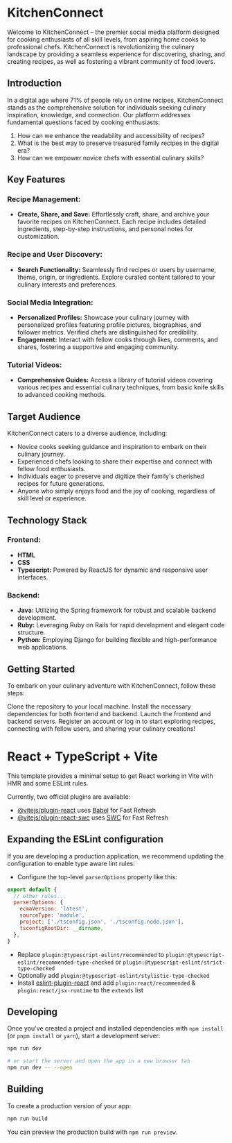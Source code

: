 # KitchenConnect

Welcome to KitchenConnect – the premier social media platform designed for cooking enthusiasts of all skill levels, from aspiring home cooks to professional chefs. KitchenConnect is revolutionizing the culinary landscape by providing a seamless experience for discovering, sharing, and creating recipes, as well as fostering a vibrant community of food lovers.

## Introduction

In a digital age where 71% of people rely on online recipes, KitchenConnect stands as the comprehensive solution for individuals seeking culinary inspiration, knowledge, and connection. Our platform addresses fundamental questions faced by cooking enthusiasts:

1. How can we enhance the readability and accessibility of recipes?
2. What is the best way to preserve treasured family recipes in the digital era?
3. How can we empower novice chefs with essential culinary skills?

## Key Features

### Recipe Management:

- **Create, Share, and Save:** Effortlessly craft, share, and archive your favorite recipes on KitchenConnect. Each recipe includes detailed ingredients, step-by-step instructions, and personal notes for customization.

### Recipe and User Discovery:

- **Search Functionality:** Seamlessly find recipes or users by username, theme, origin, or ingredients. Explore curated content tailored to your culinary interests and preferences.

### Social Media Integration:

- **Personalized Profiles:** Showcase your culinary journey with personalized profiles featuring profile pictures, biographies, and follower metrics. Verified chefs are distinguished for credibility.
- **Engagement:** Interact with fellow cooks through likes, comments, and shares, fostering a supportive and engaging community.

### Tutorial Videos:

- **Comprehensive Guides:** Access a library of tutorial videos covering various recipes and essential culinary techniques, from basic knife skills to advanced cooking methods.

## Target Audience

KitchenConnect caters to a diverse audience, including:

- Novice cooks seeking guidance and inspiration to embark on their culinary journey.
- Experienced chefs looking to share their expertise and connect with fellow food enthusiasts.
- Individuals eager to preserve and digitize their family's cherished recipes for future generations.
- Anyone who simply enjoys food and the joy of cooking, regardless of skill level or experience.

## Technology Stack

### Frontend:

- **HTML**
- **CSS**
- **Typescript:** Powered by ReactJS for dynamic and responsive user interfaces.

### Backend:

- **Java:** Utilizing the Spring framework for robust and scalable backend development.
- **Ruby:** Leveraging Ruby on Rails for rapid development and elegant code structure.
- **Python:** Employing Django for building flexible and high-performance web applications.

## Getting Started

To embark on your culinary adventure with KitchenConnect, follow these steps:

Clone the repository to your local machine.
Install the necessary dependencies for both frontend and backend.
Launch the frontend and backend servers.
Register an account or log in to start exploring recipes, connecting with fellow users, and sharing your culinary creations!

# React + TypeScript + Vite

This template provides a minimal setup to get React working in Vite with HMR and some ESLint rules.

Currently, two official plugins are available:

- [@vitejs/plugin-react](https://github.com/vitejs/vite-plugin-react/blob/main/packages/plugin-react/README.md) uses [Babel](https://babeljs.io/) for Fast Refresh
- [@vitejs/plugin-react-swc](https://github.com/vitejs/vite-plugin-react-swc) uses [SWC](https://swc.rs/) for Fast Refresh

## Expanding the ESLint configuration

If you are developing a production application, we recommend updating the configuration to enable type aware lint rules:

- Configure the top-level `parserOptions` property like this:

```js
export default {
  // other rules...
  parserOptions: {
    ecmaVersion: 'latest',
    sourceType: 'module',
    project: ['./tsconfig.json', './tsconfig.node.json'],
    tsconfigRootDir: __dirname,
  },
}
```

- Replace `plugin:@typescript-eslint/recommended` to `plugin:@typescript-eslint/recommended-type-checked` or `plugin:@typescript-eslint/strict-type-checked`
- Optionally add `plugin:@typescript-eslint/stylistic-type-checked`
- Install [eslint-plugin-react](https://github.com/jsx-eslint/eslint-plugin-react) and add `plugin:react/recommended` & `plugin:react/jsx-runtime` to the `extends` list

## Developing

Once you've created a project and installed dependencies with `npm install` (or `pnpm install` or `yarn`), start a development server:

```bash
npm run dev

# or start the server and open the app in a new browser tab
npm run dev -- --open
```

## Building

To create a production version of your app:

```bash
npm run build
```

You can preview the production build with `npm run preview`.
